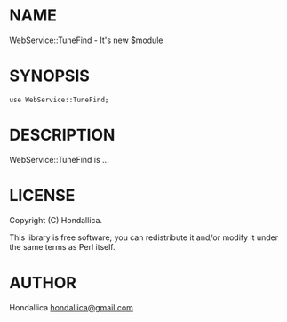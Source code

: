 # NAME

WebService::TuneFind - It's new $module

# SYNOPSIS

    use WebService::TuneFind;

# DESCRIPTION

WebService::TuneFind is ...

# LICENSE

Copyright (C) Hondallica.

This library is free software; you can redistribute it and/or modify
it under the same terms as Perl itself.

# AUTHOR

Hondallica <hondallica@gmail.com>
